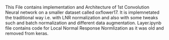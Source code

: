 
This File contains implementation and Architecture of 1st Convolution Neural network on a smaller dataset called oxflower17.
It is implemnetated the traditional way i.e. with LNR normalization and also with some tweaks such and batch normalization and different data augmentation.
Layer.ipynb file contains code for Local Normal Response Normlization as it was old and removed from keras.
